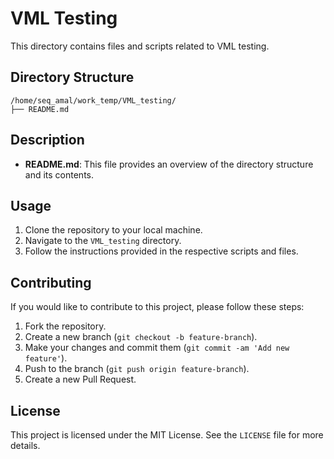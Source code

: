 # VML Testing

This directory contains files and scripts related to VML testing.

## Directory Structure

```
/home/seq_amal/work_temp/VML_testing/
├── README.md
```

## Description

- **README.md**: This file provides an overview of the directory structure and its contents.

## Usage

1. Clone the repository to your local machine.
2. Navigate to the `VML_testing` directory.
3. Follow the instructions provided in the respective scripts and files.

## Contributing

If you would like to contribute to this project, please follow these steps:

1. Fork the repository.
2. Create a new branch (`git checkout -b feature-branch`).
3. Make your changes and commit them (`git commit -am 'Add new feature'`).
4. Push to the branch (`git push origin feature-branch`).
5. Create a new Pull Request.

## License

This project is licensed under the MIT License. See the `LICENSE` file for more details.
